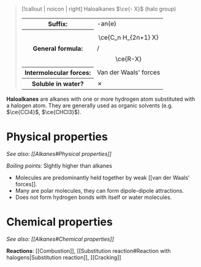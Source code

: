> [!callout | noicon | right] Haloalkanes
> $\ce{- X}$
> (halo group)
> <table class="infobox-tables"><tr><th>Suffix:</th><td>-an(e)</td></tr><tr><th>General formula:</th><td><span class="math display">\ce{C_n H_{2n+1} X}</span> / <span class="math display">\ce{R-X}</span></td></tr><tr><th>Intermolecular forces:</th><td>Van der Waals' forces</td></tr><tr><th>Soluble in water?</th><td>✗</td></table>

**Haloalkanes** are alkanes with one or more hydrogen atom substituted with a halogen atom. They are generally used as organic solvents (e.g. $\ce{CCl4}$, $\ce{CHCl3}$).

# Physical properties
*See also: [[Alkanes#Physical properties]]*

*Boiling points*: Slghtly higher than alkanes
- Molecules are predominantly held together by weak [[van der Waals' forces]].
- Many are polar molecules, they can form dipole-dipole attractions.
- Does not form hydrogen bonds with itself or water molecules.

# Chemical properties
*See also: [[Alkanes#Chemical properties]]*

**Reactions**: [[Combustion]], [[Substitution reaction#Reaction with halogens|Substitution reaction]], [[Cracking]]
